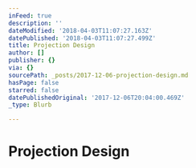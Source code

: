 ```yaml
---
inFeed: true
description: ''
dateModified: '2018-04-03T11:07:27.163Z'
datePublished: '2018-04-03T11:07:27.499Z'
title: Projection Design
author: []
publisher: {}
via: {}
sourcePath: _posts/2017-12-06-projection-design.md
hasPage: false
starred: false
datePublishedOriginal: '2017-12-06T20:04:00.469Z'
_type: Blurb

---
```

# Projection Design